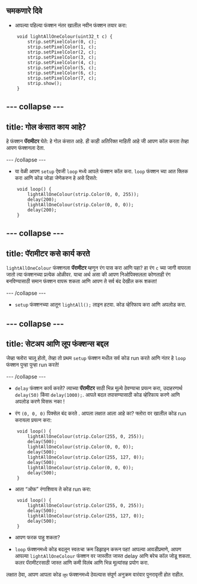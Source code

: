 ## चमकणारे दिवे

+ आपल्या पहिल्या फंक्शन नंतर खालील नवीन फंक्शन तयार करा:

``` 
    void lightAllOneColour(uint32_t c) {
        strip.setPixelColor(0, c);
        strip.setPixelColor(1, c);
        strip.setPixelColor(2, c);
        strip.setPixelColor(3, c);
        strip.setPixelColor(4, c);
        strip.setPixelColor(5, c);
        strip.setPixelColor(6, c);
        strip.setPixelColor(7, c);
        strip.show();
    }
```

--- collapse ---
---
title: गोल कंसात काय आहे?
---

हे फंक्शन **पॅरामीटर** घेते: हे गोल कंसात आहे. ही काही अतिरिक्त माहिती आहे जी आपण कॉल करता तेव्हा आपण फंक्शनला देता.

--- /collapse ---

+ या वेळी आपण `setup` ऐवजी `loop` मध्ये आपले फंक्शन कॉल करा. `loop` फंक्शन च्या आत क्लिक करा आणि कोड जोडा जेणेकरुन हे असे दिसते:

```
    void loop() {
        lightAllOneColour(strip.Color(0, 0, 255));
        delay(200);
        lightAllOneColour(strip.Color(0, 0, 0));
        delay(200);
    }
```

--- collapse ---
---
title: पॅरामीटर कसे कार्य करते
---

`lightAllOneColour` फंक्शनला **पॅरामीटर** म्हणून रंग पास करा आणि पहा? हा रंग `c` च्या जागी वापरला जातो त्या फंक्शनच्या प्रत्येक ओळीवर. याचा अर्थ असा की आपण निओपिक्सलला कोणताही रंग बनविण्यासाठी समान फंक्शन वापरू शकता आणि आपण ते सर्व बंद देखील करू शकता!

--- /collapse ---

+ `setup` फंक्शनच्या आतून `lightAll();` लाइन हटवा. कोड व्हेरिफाय करा आणि अपलोड करा.

--- collapse ---
---
title: सेटअप आणि लूप फंक्शन्स बद्दल
---

जेव्हा फ्लोरा चालू होतो, तेव्हा तो प्रथम `setup` फंक्शन मधील सर्व कोड run करते आणि नंतर हे `loop` फंक्शन पुन्हा पुन्हा run करते!

--- /collapse ---

+ `delay` फंक्शन कार्य करते? त्याच्या **पॅरामीटर** साठी भिन्न मूल्ये ठेवण्याचा प्रयत्न करा, उदाहरणार्थ `delay(50)` किंवा `delay(1000);`. आपले बदल तपासण्यासाठी कोड व्हेरिफाय करणे आणि अपलोड करणे विसरू नका !

+ रंग `(0, 0, 0)` पिक्सेल बंद करते . आपला लक्षात आला आहे का? फ्लोरा वर खालील कोड run करायला प्रयत्न करा:

```
    void loop() {
        lightAllOneColour(strip.Color(255, 0, 255));
        delay(500);
        lightAllOneColour(strip.Color(0, 0, 0));
        delay(500);
        lightAllOneColour(strip.Color(255, 127, 0));
        delay(500);
        lightAllOneColour(strip.Color(0, 0, 0));
        delay(500);
    }
```

+ आता “ऑफ” रंगाशिवाय ते कोड run करा:

```
    void loop() {
        lightAllOneColour(strip.Color(255, 0, 255));
        delay(500);
        lightAllOneColour(strip.Color(255, 127, 0));
        delay(500);
    }
```

+ आपण फरक पाहू शकता?

+ `loop` फंक्शनमध्ये कोड बदलून स्वतःचा क्रम डिझाइन करून पहा! आपल्या आवडीप्रमाणे, आपण आपल्या `lightAllOneColour` फंक्शन वर जास्तीत जास्त delay आणि बरेच कॉल जोडू शकता. कलर पॅरामीटरसाठी जास्त आणि कमी विलंब आणि भिन्न मूल्यांसह प्रयोग करा.

लक्षात ठेवा, आपण आपला कोड `लूप` फंक्शनमध्ये ठेवल्यास संपूर्ण अनुक्रम वारंवार पुनरावृत्ती होत राहील. 
